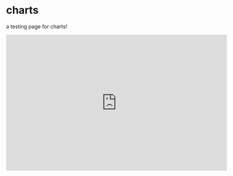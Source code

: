 # charts

a testing page for charts!

<iframe 
width="600" height="371" seamless frameborder="0" scrolling="no" src="https://docs.google.com/spreadsheets/d/e/2PACX-1vS2j3xjBi75YjM0JzQhxlA9lBplSPQu9lgu0JwXm0FBJ7ls23UeUwNauC94bSwckqCKFtH5aCfnvheW/pubchart?oid=2052513004&amp;format=interactive">

<iframe 
width="600" height="371" seamless frameborder="0" scrolling="no" src="https://docs.google.com/spreadsheets/d/e/2PACX-1vS2j3xjBi75YjM0JzQhxlA9lBplSPQu9lgu0JwXm0FBJ7ls23UeUwNauC94bSwckqCKFtH5aCfnvheW/pubchart?oid=431690699&amp;format=interactive">
